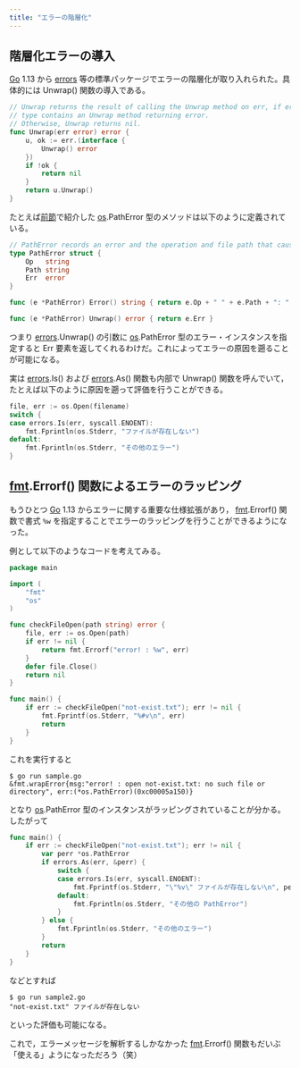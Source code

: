 ```yaml
---
title: "エラーの階層化"
---
```


## 階層化エラーの導入

[Go] 1.13 から [errors] 等の標準パッケージでエラーの階層化が取り入れられた。具体的には Unwrap() 関数の導入である。

```go:errors/wrap.go
// Unwrap returns the result of calling the Unwrap method on err, if err's
// type contains an Unwrap method returning error.
// Otherwise, Unwrap returns nil.
func Unwrap(err error) error {
    u, ok := err.(interface {
        Unwrap() error
    })
    if !ok {
        return nil
    }
    return u.Unwrap()
}
```

たとえば[前節](./evaluations)で紹介した [os].PathError 型のメソッドは以下のように定義されている。

```go:os/error.go
// PathError records an error and the operation and file path that caused it.
type PathError struct {
    Op   string
    Path string
    Err  error
}

func (e *PathError) Error() string { return e.Op + " " + e.Path + ": " + e.Err.Error() }

func (e *PathError) Unwrap() error { return e.Err }
```

つまり [errors].Unwrap() の引数に [os].PathError 型のエラー・インスタンスを指定すると Err 要素を返してくれるわけだ。これによってエラーの原因を遡ることが可能になる。

実は [errors].Is() および [errors].As() 関数も内部で Unwrap() 関数を呼んでいて，たとえば以下のように原因を遡って評価を行うことができる。

```go
file, err := os.Open(filename)
switch {
case errors.Is(err, syscall.ENOENT):
    fmt.Fprintln(os.Stderr, "ファイルが存在しない")
default:
    fmt.Fprintln(os.Stderr, "その他のエラー")
}
```

## [fmt].Errorf() 関数によるエラーのラッピング

もうひとつ [Go] 1.13 からエラーに関する重要な仕様拡張があり， [fmt].Errorf() 関数で書式 `%w` を指定することでエラーのラッピングを行うことができるようになった。

例として以下のようなコードを考えてみる。

```go:sample.go
package main

import (
    "fmt"
    "os"
)

func checkFileOpen(path string) error {
    file, err := os.Open(path)
    if err != nil {
        return fmt.Errorf("error! : %w", err)
    }
    defer file.Close()
    return nil
}

func main() {
    if err := checkFileOpen("not-exist.txt"); err != nil {
        fmt.Fprintf(os.Stderr, "%#v\n", err)
        return
    }
}
```

これを実行すると

```
$ go run sample.go 
&fmt.wrapError{msg:"error! : open not-exist.txt: no such file or directory", err:(*os.PathError)(0xc00005a150)}
```

となり [os].PathError 型のインスタンスがラッピングされていることが分かる。したがって

```go:sample2.go
func main() {
    if err := checkFileOpen("not-exist.txt"); err != nil {
        var perr *os.PathError
        if errors.As(err, &perr) {
            switch {
            case errors.Is(err, syscall.ENOENT):
                fmt.Fprintf(os.Stderr, "\"%v\" ファイルが存在しない\n", perr.Path)
            default:
                fmt.Fprintln(os.Stderr, "その他の PathError")
            }
        } else {
            fmt.Fprintln(os.Stderr, "その他のエラー")
        }
        return
    }
}
```

などとすれば

```
$ go run sample2.go 
"not-exist.txt" ファイルが存在しない
```

といった評価も可能になる。

これで，エラーメッセージを解析するしかなかった [fmt].Errorf() 関数もだいぶ「使える」ようになっただろう（笑）

[Go]: https://golang.org/ "The Go Programming Language"
[io]: https://golang.org/pkg/io/ "io - The Go Programming Language"
[errors]: https://golang.org/pkg/errors/ "errors - The Go Programming Language"
[os]: https://golang.org/pkg/os/ "os - The Go Programming Language"
[fmt]: https://golang.org/pkg/fmt/ "fmt - The Go Programming Language"
[conversion]: https://golang.org/ref/spec#Conversions "The Go Programming Language Specification - The Go Programming Language"
[type assertion]: https://golang.org/ref/spec#Type_assertions "The Go Programming Language Specification - The Go Programming Language"
<!-- eof -->
